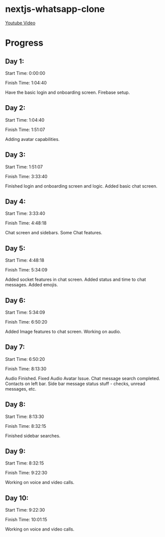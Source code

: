 # nextjs-whatsapp-clone

[Youtube Video](https://www.youtube.com/watch?v=keYFkLycaDg&t=5507s)

# Progress

## Day 1:

Start Time: 0:00:00

Finish Time: 1:04:40

Have the basic login and onboarding screen.
Firebase setup.

## Day 2:

Start Time: 1:04:40

Finish Time: 1:51:07

Adding avatar capabilities.

## Day 3:

Start Time: 1:51:07

Finish Time: 3:33:40

Finished login and onboarding screen and logic. Added basic chat screen.

## Day 4:

Start Time: 3:33:40

Finish Time: 4:48:18

Chat screen and sidebars. Some Chat features.

## Day 5:

Start Time: 4:48:18

Finish Time: 5:34:09

Added socket features in chat screen. Added status and time to chat messages. Added emojis.

## Day 6:

Start Time: 5:34:09

Finish Time: 6:50:20

Added Image features to chat screen. Working on audio.

## Day 7:

Start Time: 6:50:20

Finish Time: 8:13:30

Audio Finished. Fixed Audio Avatar Issue. Chat message search completed. Contacts on left bar. Side bar message status stuff - checks, unread messages, etc.

## Day 8:

Start Time: 8:13:30

Finish Time: 8:32:15

Finished sidebar searches.

## Day 9:

Start Time: 8:32:15

Finish Time: 9:22:30

Working on voice and video calls.

## Day 10:

Start Time: 9:22:30

Finish Time: 10:01:15

Working on voice and video calls.
